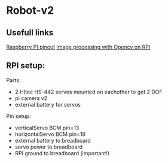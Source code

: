 # Robot-v2

## Usefull links
[Raspberry PI pinout](https://pinout.xyz/)
[Image processing with Opencv on RPI](http://opencv-python-tutroals.readthedocs.io/en/latest/py_tutorials/py_imgproc/py_table_of_contents_imgproc/py_table_of_contents_imgproc.html)



## RPI setup:
Parts:
- 2 HItec HS-442 servos mounted on eachother to get 2 DOF
- pi camera v2
- external battery for servos

Pin setup:
- verticalServo BCM pin=13
- horizontalServo BCM pin=18
- external battery to breadboard
- servo power to breadboard
- RPI ground to breadboard (important!)


